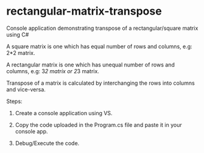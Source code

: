 # rectangular-matrix-transpose
Console application demonstrating transpose of a rectangular/square matrix using C#

A square matrix is one which has equal number of rows and columns, e.g: 2*2 matrix.

A rectangular matrix is one which has unequal number of rows and columns, e.g: 3*2 matrix or 2*3 matrix.

Transpose of a matrix is calculated by interchanging the rows into columns and vice-versa.

Steps:

1) Create a console application using VS.

2) Copy the code uploaded in the Program.cs file and paste it in your console app.

3) Debug/Execute the code.
